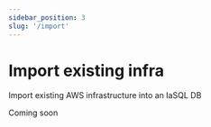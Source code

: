 ```yaml
---
sidebar_position: 3
slug: '/import'
---
```


# Import existing infra

Import existing AWS infrastructure into an IaSQL DB

Coming soon